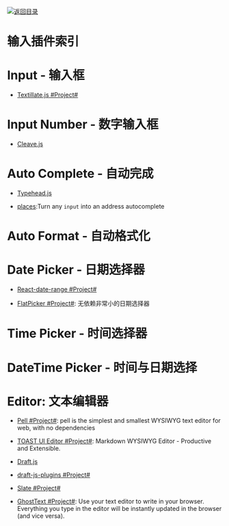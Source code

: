 [![返回目录](https://user-images.githubusercontent.com/5803001/38079637-ff0abcf0-3371-11e8-9b76-ad651620afc7.jpg)](https://github.com/wxyyxc1992/Awesome-Links)

# 输入插件索引

# Input - 输入框

* [Textillate.js #Project#](http://www.yyyweb.com/demo/textillate/)

# Input Number - 数字输入框

* [Cleave.js](http://nosir.github.io/cleave.js/)

# Auto Complete - 自动完成

* [Typehead.js](https://github.com/twitter/typeahead.js)

- [places](https://github.com/algolia/places):Turn any `input` into an address autocomplete

# Auto Format - 自动格式化

# Date Picker - 日期选择器

* [React-date-range #Project#](https://github.com/Adphorus/react-date-range)

- [FlatPicker #Project#](https://github.com/chmln/flatpickr): 无依赖非常小的日期选择器

# Time Picker - 时间选择器

# DateTime Picker - 时间与日期选择

# Editor: 文本编辑器

* [Pell #Project#](https://github.com/jaredreich/pell): pell is the simplest and smallest WYSIWYG text editor for web, with no dependencies

- [TOAST UI Editor #Project#](https://parg.co/UVY): Markdown WYSIWYG Editor - Productive and Extensible.

- [Draft.js](http://facebook.github.io/draft-js/)

* [draft-js-plugins #Project#](https://www.draft-js-plugins.com/)

* [Slate #Project#](https://github.com/ianstormtaylor/slate)

* [GhostText #Project#](https://github.com/GhostText/GhostText): Use your text editor to write in your browser. Everything you type in the editor will be instantly updated in the browser (and vice versa).
